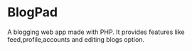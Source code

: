 # BlogPad
A blogging web app made with PHP.
It provides features like feed,profile,accounts and editing blogs option.

